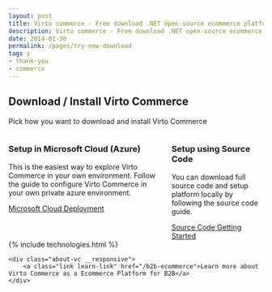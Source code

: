 ```yaml
---
layout: post
title: Virto commerce - Free download .NET open-source ecommerce platform
description: Virto commerce - Free download .NET open-source ecommerce platform
date: 2014-01-30
permalink: /pages/try-now-download
tags : 
- thank-you
- commerce
---
```

<article role="main" class="main">
	<div class="try-now download responsive">
		<h1 class="head-title">Download / Install Virto Commerce</h1>
		<p class="text">Pick how you want to download and install Virto Commerce</p>
		<div class="columns clearfix">
			<div class="column">
				<div class="block">
					<h3 class="title">Setup in Microsoft Cloud (Azure)</h3>
					<p class="text">This is the easiest way to explore Virto Commerce in your own environment. Follow the guide to configure Virto Commerce in your own private azure environment.</p>
					<a class="button fill" target="_blank" rel="nofollow" href="http://docs.virtocommerce.com/display/vc2devguide/Deploy+from+GitHub+to+Microsoft+Cloud+Azure">Microsoft Cloud Deployment</a>
				</div>
			</div>
			<div class="column">
				<div class="block">
					<h3 class="title">Setup using Source Code</h3>
					<p class="text">You can download full source code and setup platform locally by following the source code guide.</p>
					<a class="button fill" target="_blank" rel="nofollow" href="http://docs.virtocommerce.com/display/vc2devguide/Source+Code+Getting+Started">Source Code Getting Started</a>
				</div>
			</div>
		</div>
	</div>
	{% include technologies.html %}

	<div class="about-vc __responsive">
		<a class="link learn-link" href="/b2b-ecommerce">Learn more about Virto Commerce as a Ecommerce Platform for B2B</a>
	</div>
</article>

